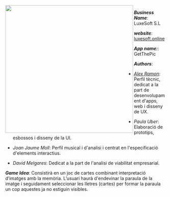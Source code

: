 
<img align="left" src="https://user-images.githubusercontent.com/38278207/159091563-59295dc3-438f-45bf-85ec-36c83c77f760.png" height=400px>

***Business Name***: LuxeSoft S.L

***website***: [luxesoft.online](https://luxesoft.online)

***App name:***: GetThePic

***Authors***:

- *[Alex Ramon](https://www.linkedin.com/in/alex-ramon-13b580131/)*: Perfil tècnic, dedicat a la part de desenvolupament d'apps, web i disseny de UX.
    
- *Paula Uber*: Elaboració de prototips, esbossos i disseny de la UI.
    
- *Joan Jaume Moll*: Perfil musical i d'analisi i centrat en l'especificació d'elements interactius.
    
- *David Melgares*: Dedicat a la part de l'analisi de viabilitat empresarial.
    
***Game Idea***: Consistirà en un joc de cartes combinant interpretació d’imatges amb la memòria. L’usuari haurà d'endevinar la paraula de la imatge i seguidament seleccionar les lletres  (cartes) per formar la paraula un cop aquestes ja no estiguin visibles.
   

  
